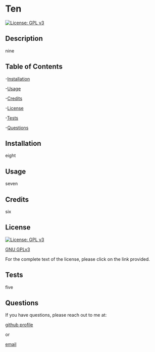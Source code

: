 # Ten

  [![License: GPL v3](https://img.shields.io/badge/License-GPLv3-blue.svg)](https://www.gnu.org/licenses/gpl-3.0)

  ## Description

  nine

  ## Table of Contents

  -[Installation](#Installation)

  -[Usage](#Usage)

  -[Credits](#Credits)

  -[License](#License)

  -[Tests](#Tests)

  -[Questions](#Questions)

  ## Installation

  eight

  ## Usage

  seven
 
  ## Credits

  six

  ## License

  [![License: GPL v3](https://img.shields.io/badge/License-GPLv3-blue.svg)](https://www.gnu.org/licenses/gpl-3.0)
 
[GNU GPLv3](https://www.gnu.org/licenses/gpl-3.0.en.html)
 
For the complete text of the license, please click on the link provided.

  ## Tests

  five

  ## Questions

  If you have questions, please reach out to me at:

  [github profile](github.com/four)

  or

  [email](three)
